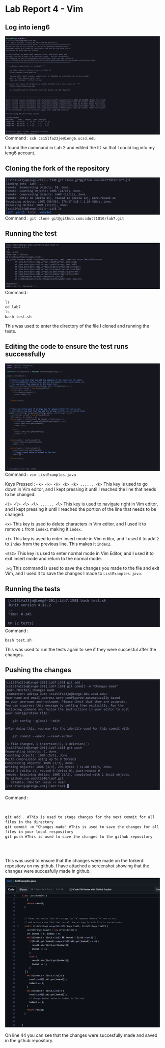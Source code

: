 # Lab Report 4 - Vim

## Log into ieng6 
![image](images/lr4a.png)
Command : `ssh cs15lfa23je@ieng6.ucsd.edu`

I found the command in Lab 2 and edited the ID so that I could log into my ieng6 account.


## Cloning the fork of the repository
![image](images/lr4c.png)
Command : `git clone git@github.com:adutt1010/lab7.git`


## Running the test
![image](images/lr4.png)
Command :
``` 
ls
cd lab7
ls
bash test.sh
```
This was used to enter the directory of the file I cloned and running the tests.


## Editing the code to ensure the test runs successfully
![image](images/labrep4D.png)
Command :
`vim ListExamples.java `

Keys Pressed :
`<k> <k> <k> <k> <k> ...... <k>` This key is used to go down in Vim editor, and I kept pressing it until I reached the line that needs to be changed.

`<l> <l> <l> <l> ...... <l>` This key is used to navigate right in Vim editor, and I kept pressing it until I reached the portion of the line that needs to be changed.

`<x>` This key is used to delete characters in Vim editor, and I used it to remove `1` from `index1` making it `index`.

`<i>` This key is used to enter insert mode in Vim editor, and I used it to add `2` to `index` from the previous line. This makes it `index2`.

`<ESC>` This key is used to enter normal mode in Vim Editor, and I used it to exit insert mode and return to the normal mode.

`:wq` This command is used to save the changes you made to the file and exit Vim, and I used it to save the changes I made to `ListExamples.java`.


## Running the tests
![image](images/labrep4A.png)
Command :
```
bash test.sh
```
This was used to run the tests again to see if they were succesful after the changes.

## Pushing the changes
![image](images/labrep4B.png)






Command :
```


git add . #This is used to stage changes for the next commit for all files in the directory
git commit -m "Changes made" #This is used to save the changes for all files in your local respository
git push #This is used to save the changes to the github repository




```


This was used to ensure that the changes were made on the forkerd repository on my github. I have attached a screenshot showing that the changes were succesfully made in github.



![image](images/labrep413.png)


On line 44 you can see that the changes were succesfully made and saved in the github repository.
